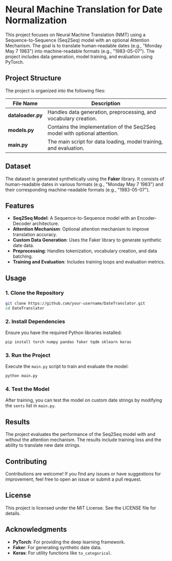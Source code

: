 # Neural Machine Translation for Date Normalization

This project focuses on Neural Machine Translation (NMT) using a Sequence-to-Sequence (Seq2Seq) model with an optional Attention Mechanism. The goal is to translate human-readable dates (e.g., "Monday May 7 1983") into machine-readable formats (e.g., "1983-05-07"). The project includes data generation, model training, and evaluation using PyTorch.

## Project Structure
The project is organized into the following files:

| File Name | Description |
|-----------|-------------|
| **dataloader.py** | Handles data generation, preprocessing, and vocabulary creation. |
| **models.py** | Contains the implementation of the Seq2Seq model with optional attention. |
| **main.py** | The main script for data loading, model training, and evaluation. |

## Dataset
The dataset is generated synthetically using the **Faker** library. It consists of human-readable dates in various formats (e.g., "Monday May 7 1983") and their corresponding machine-readable formats (e.g., "1983-05-07").

## Features
- **Seq2Seq Model**: A Sequence-to-Sequence model with an Encoder-Decoder architecture.
- **Attention Mechanism**: Optional attention mechanism to improve translation accuracy.
- **Custom Data Generation**: Uses the Faker library to generate synthetic date data.
- **Preprocessing**: Handles tokenization, vocabulary creation, and data batching.
- **Training and Evaluation**: Includes training loops and evaluation metrics.

## Usage
### 1. Clone the Repository
```bash
git clone https://github.com/your-username/DateTranslator.git
cd DateTranslator
```

### 2. Install Dependencies
Ensure you have the required Python libraries installed:
```bash
pip install torch numpy pandas faker tqdm sklearn keras
```

### 3. Run the Project
Execute the `main.py` script to train and evaluate the model:
```bash
python main.py
```

### 4. Test the Model
After training, you can test the model on custom date strings by modifying the `sents` list in `main.py`.

## Results
The project evaluates the performance of the Seq2Seq model with and without the attention mechanism. The results include training loss and the ability to translate new date strings.

## Contributing
Contributions are welcome! If you find any issues or have suggestions for improvement, feel free to open an issue or submit a pull request.

## License
This project is licensed under the MIT License. See the LICENSE file for details.

## Acknowledgments
- **PyTorch**: For providing the deep learning framework.
- **Faker**: For generating synthetic date data.
- **Keras**: For utility functions like `to_categorical`.
